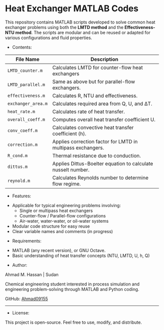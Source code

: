 # Heat Exchanger MATLAB Codes

This repository contains MATLAB scripts developed to solve common heat exchanger problems using both the **LMTD method** and the **Effectiveness-NTU method**. The scripts are modular and can be reused or adapted for various configurations and fluid properties.

* Contents:

| File Name          | Description |
|------------------  |-------------|
| `LMTD_counter.m`   |  Calculates LMTD for counter-flow heat exchangers |
| `LMTD_parallel.m`  | Same as above but for parallel-flow exchangers. |
| `effectiveness.m`  | Calculates R, NTU and effectiveness. |
| `exchanger_area.m` | Calculates required area from Q, U, and ΔT. |
| `heat_rate.m`      | Calculates rate of heat transfer. |
| `overall_coeff.m`  | Computes overall heat transfer coefficient U. |
| `conv_coeff.m`     | Calculates convective heat transfer coefficient (h). |
| `correction.m`     | Applies correction factor for LMTD in multipass exchangers. |
| `R_cond.m`         | Thermal resistance due to conduction. |
| `dittus.m`         | Applies Dittus-Boelter equation to calculate nusselt number. |
| `reynold.m`        | Calculates Reynolds number to determine flow regime. |

*  Features:

- Applicable for typical engineering problems involving:
  - Single or multipass heat exchangers
  - Counter-flow / Parallel-flow configurations
  - Air-water, water-water, or oil-water systems
- Modular code structure for easy reuse
- Clear variable names and comments (in progress)

* Requirements:

- MATLAB (any recent version), or GNU Octave.
- Basic understanding of heat transfer concepts (NTU, LMTD, U, h, Q)

* Author:

Ahmad M. Hassan | Sudan  

Chemical engineering student interested in process simulation and engineering problem-solving through MATLAB and Python coding.
  
GitHub: [Ahmad09155](https://github.com/Ahmad09155)

---

* License:

This project is open-source. Feel free to use, modify, and distribute.
